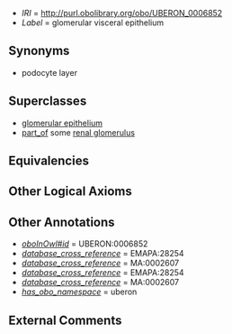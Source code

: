  * *IRI* = http://purl.obolibrary.org/obo/UBERON_0006852
 * *Label* = glomerular visceral epithelium

## Synonyms

 * podocyte layer

## Superclasses

 * [glomerular epithelium](../../UBERON/88/UBERON_0004188.md)
 * [part_of](../../BFO/50/BFO_0000050.md) some [renal glomerulus](../../UBERON/74/UBERON_0000074.md)

## Equivalencies


## Other Logical Axioms


## Other Annotations

 * *[oboInOwl#id](../../id/oboInOwl#id.md)* = UBERON:0006852
 * *[database_cross_reference](../../ef/oboInOwl#hasDbXref.md)* = EMAPA:28254
 * *[database_cross_reference](../../ef/oboInOwl#hasDbXref.md)* = MA:0002607
 * *[database_cross_reference](../../ef/oboInOwl#hasDbXref.md)* = EMAPA:28254
 * *[database_cross_reference](../../ef/oboInOwl#hasDbXref.md)* = MA:0002607
 * *[has_obo_namespace](../../ce/oboInOwl#hasOBONamespace.md)* = uberon

## External Comments

